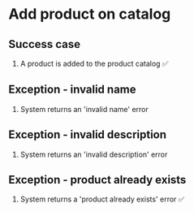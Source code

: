 # Add product on catalog

## Success case

1. A product is added to the product catalog ✅

## Exception - invalid name

1. System returns an 'invalid name' error

## Exception - invalid description

1. System returns an 'invalid description' error

## Exception - product already exists

1. System returns a 'product already exists' error ✅
